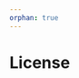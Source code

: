 ```yaml
---
orphan: true
---
```


# License

```{include} ../LICENSE

```
                                                                                                                                                                